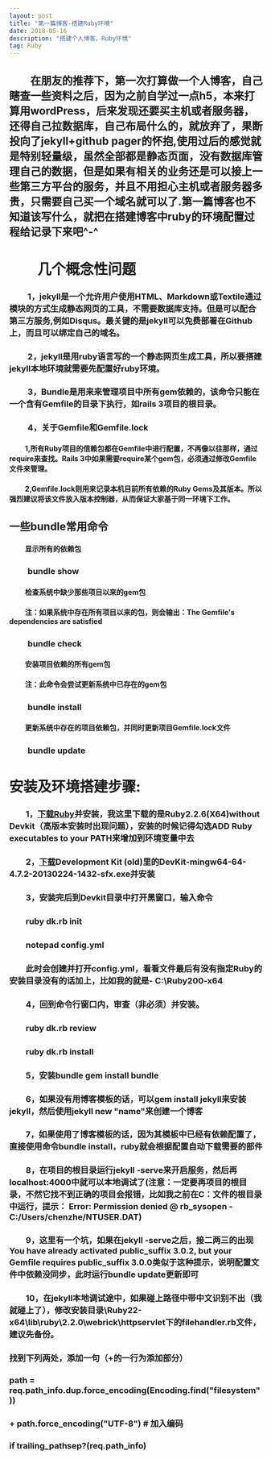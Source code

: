 ```yaml
---
layout: post
title: "第一篇博客-搭建Ruby环境"
date: 2018-05-16
description: "搭建个人博客，Ruby环境"
tag: Ruby
---   
```

##  　　在朋友的推荐下，第一次打算做一个人博客，自己瞎查一些资料之后，因为之前自学过一点h5，本来打算用wordPress，后来发现还要买主机或者服务器，还得自己拉数据库，自己布局什么的，就放弃了，果断投向了jekyll+github pager的怀抱,使用过后的感觉就是特别轻量级，虽然全部都是静态页面，没有数据库管理自己的数据，但是如果有相关的业务还是可以接上一些第三方平台的服务，并且不用担心主机或者服务器多贵，只需要自己买一个域名就可以了.第一篇博客也不知道该写什么，就把在搭建博客中ruby的环境配置过程给记录下来吧^-^


# 　　几个概念性问题
### 　　 1，jekyll是一个允许用户使用HTML、Markdown或Textile通过模块的方式生成静态网页的工具，不需要数据库支持。但是可以配合第三方服务,例如Disqus。最关键的是jekyll可以免费部署在Github上，而且可以绑定自己的域名。

### 　　 2，jekyll是用ruby语言写的一个静态网页生成工具，所以要搭建jekyll本地环境就需要先配置好ruby环境。

### 　　 3，Bundle是用来来管理项目中所有gem依赖的，该命令只能在一个含有Gemfile的目录下执行，如rails 3项目的根目录。

### 　　 4，关于Gemfile和Gemfile.lock

#### 　　     1,所有Ruby项目的信赖包都在Gemfile中进行配置，不再像以往那样，通过require来查找。Rails 3中如果需要require某个gem包，必须通过修改Gemfile文件来管理。

#### 　　     2,Gemfile.lock则用来记录本机目前所有依赖的Ruby Gems及其版本。所以强烈建议将该文件放入版本控制器，从而保证大家基于同一环境下工作。

## 一些bundle常用命令

#### 　　  显示所有的依赖包
### 　　  bundle show
#### 　　  检查系统中缺少那些项目以来的gem包
#### 　　 注：如果系统中存在所有项目以来的包，则会输出：The Gemfile's dependencies are satisfied

### 　　 bundle check
#### 　　  安装项目依赖的所有gem包
#### 　　  注：此命令会尝试更新系统中已存在的gem包
### 　　  bundle install
#### 　　  更新系统中存在的项目依赖包，并同时更新项目Gemfile.lock文件
### 　　  bundle update

  
# 安装及环境搭建步骤:
### 　　1，[下载Ruby](https://rubyinstaller.org/downloads/)并安装，我这里下载的是Ruby2.2.6(X64)without Devkit（高版本安装时出现问题），安装的时候记得勾选ADD Ruby executables to your PATH来增加到环境变量中去
### 　　2，[下载](https://rubyinstaller.org/downloads/)Development Kit (old)里的DevKit-mingw64-64-4.7.2-20130224-1432-sfx.exe并安装
### 　　3，安装完后到Devkit目录中打开黑窗口，输入命令
### 　　ruby dk.rb init 
### 　　notepad config.yml
### 　　此时会创建并打开config.yml，看看文件最后有没有指定Ruby的安装目录没有的话加上，比如我的就是- C:\Ruby200-x64
### 　　4，回到命令行窗口内，审查（非必须）并安装。
### 　　ruby dk.rb review
### 　　ruby dk.rb install
### 　　5，安装bundle gem install bundle
### 　　6，如果没有用博客模板的话，可以gem install jekyll来安装jekyll，然后使用jekyll new "name"来创建一个博客
### 　　7，如果使用了博客模板的话，因为其模板中已经有依赖配置了，直接使用命令bundle install，ruby就会根据配置自动下载需要的部件
### 　　8，在项目的根目录运行jekyll -serve来开启服务，然后再localhost:4000中就可以本地调试了(注意：一定要再项目的根目录，不然它找不到正确的项目会报错，比如我之前在C：文件的根目录中运行，提示： Error:  Permission denied @ rb_sysopen - C:/Users/chenzhe/NTUSER.DAT)

### 　　9，这里有一个坑，如果在jekyll -serve之后，接二两三的出现You have already activated public_suffix 3.0.2, but your Gemfile requires public_suffix 3.0.0类似于这种提示，说明配置文件中依赖没同步，此时运行bundle update更新即可
### 　　10，在jekyll本地调试途中，如果碰上路径中带中文识别不出（我就碰上了），修改安装目录\Ruby22-x64\lib\ruby\2.2.0\webrick\httpservlet下的filehandler.rb文件，建议先备份。
###   找到下列两处，添加一句（+的一行为添加部分）    
### path = req.path_info.dup.force_encoding(Encoding.find("filesystem"))
### + path.force_encoding("UTF-8") # 加入编码
### if trailing_pathsep?(req.path_info)
                                        
                                        
                                        
